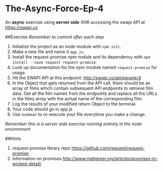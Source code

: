 # The-Async-Force-Ep-4
An **async** exercise using **server side** XHR accessing the swapi API at https://swapi.co

##Exercise
*Remember to commit after each step*

1. Initialize the project as an node module with `npm init`.
1. Make a new file and name it `app.js`.
1. Install the request-promise npm nodule and its dependency with `npm install --save request request-promise`.
1. Look up documentation for the npm module named `request-promise` for usage.
1. Hit the SWAPI API at this endpoint: http://swapi.co/api/people/4
1. In the Object that gets returned from the API call, there should be an array of films which contain
   subsequent API endpoints to retrieve film data.  Get all the film names from the endpoints and replace all the
   URLs in the films array with the actual name of the corresponding film.
1. Log the results of your modified return Object to the terminal.
1. Your code should go in app.js
1. Use `nodemon` to re-execute your file everytime you make a change.

*Remember this is a server side exercise running entirely in the node environment*

##Hints
1. request-promise library repo https://github.com/request/request-promise
2. Information on promises http://www.mattgreer.org/articles/promises-in-wicked-detail/
